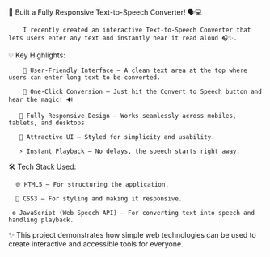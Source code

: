 🚀 Built a Fully Responsive Text-to-Speech Converter! 🗣️💻

        I recently created an interactive Text-to-Speech Converter that lets users enter any text and instantly hear it read aloud 🎧✨.

💡 Key Highlights:

        📝 User-Friendly Interface – A clean text area at the top where users can enter long text to be converted.

        🎯 One-Click Conversion – Just hit the Convert to Speech button and hear the magic! 🔊

       📱 Fully Responsive Design – Works seamlessly across mobiles, tablets, and desktops.

       🎨 Attractive UI – Styled for simplicity and usability.

       ⚡ Instant Playback – No delays, the speech starts right away.

🛠 Tech Stack Used:

      🌐 HTML5 – For structuring the application.

      🎨 CSS3 – For styling and making it responsive.

     ⚙️ JavaScript (Web Speech API) – For converting text into speech and handling playback.

✨ This project demonstrates how simple web technologies can be used to create interactive and accessible tools for everyone.
